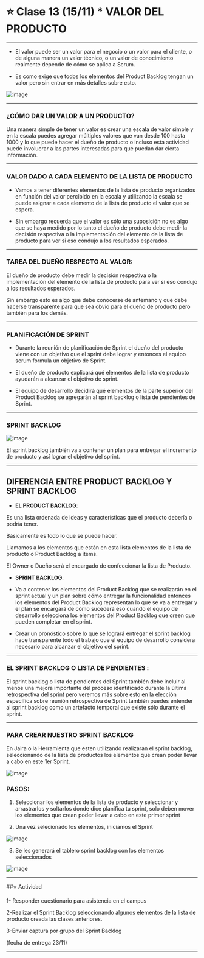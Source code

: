 # :star: Clase 13 (15/11) * VALOR DEL PRODUCTO

---

- El valor puede ser un valor para el negocio o un valor para el cliente, o de alguna manera un valor técnico, o un valor de conocimiento realmente depende de cómo se aplica a Scrum. ​

- Es como exige que todos los elementos del Product Backlog tengan un valor pero sin entrar en más detalles sobre esto.

![image](https://user-images.githubusercontent.com/72580574/202305828-c0535a57-8608-437c-8834-f26cfec120fa.png)


---

### ¿CÓMO DAR UN VALOR A UN PRODUCTO?

Una manera simple de tener un valor es crear una escala de valor simple y en la escala puedes agregar múltiples valores que van desde 100 hasta 1000 y lo que puede hacer el dueño de producto o incluso esta actividad puede involucrar a las partes interesadas para que puedan dar cierta información.

---

### VALOR DADO A CADA ELEMENTO DE LA LISTA DE PRODUCTO

- Vamos a tener diferentes elementos de la lista de producto organizados en función del valor percibido en la escala y utilizando la escala se puede asignar a cada elemento de la lista de producto el valor que se espera.

- Sin embargo recuerda que el valor es sólo una suposición no es algo que se haya medido por lo tanto el dueño de producto debe medir la decisión respectiva o la implementación del elemento de la lista de producto para ver si eso condujo a los resultados esperados.

---

###  TAREA DEL DUEÑO RESPECTO AL VALOR:

El dueño de producto debe medir la decisión respectiva o la implementación del elemento de la lista de producto para ver si eso condujo a los resultados esperados.

Sin embargo esto es algo que debe conocerse de antemano y que debe hacerse transparente para que sea obvio para el dueño de producto pero también para los demás.

---

### PLANIFICACIÓN DE SPRINT

- Durante la reunión de planificación de Sprint el dueño del producto viene con un objetivo que el sprint debe lograr y entonces el equipo scrum formula un objetivo de Sprint.​

- El dueño de producto explicará qué elementos de la lista de producto ayudarán a alcanzar el objetivo de sprint.

- El equipo de desarrollo decidirá qué elementos de la parte superior del Product Backlog se agregarán al sprint backlog o lista de pendientes de Sprint.

---

### SPRINT BACKLOG

![image](https://user-images.githubusercontent.com/72580574/202306039-a3584a75-4356-4a1c-a936-48b02c5b599a.png)

El sprint backlog también va a contener un plan para entregar el incremento de producto y así lograr el objetivo del sprint.

---

## DIFERENCIA ENTRE PRODUCT BACKLOG Y SPRINT BACKLOG

- **EL PRODUCT BACKLOG**:

Es una lista ordenada de ideas y características que el producto debería o podría tener.​

Básicamente es todo lo que se puede hacer.

Llamamos a los elementos que están en esta lista elementos de la lista de producto o Product Backlog a ítems.

El Owner o Dueño será el encargado de confeccionar la lista de Producto.

- **SPRINT BACKLOG**:

- Va a contener los elementos del Product Backlog que se realizarán en el sprint actual y un plan sobre cómo entregar la funcionalidad entonces los elementos del Product Backlog representan lo que se va a entregar y el plan se encargará de cómo sucederá eso cuando el equipo de desarrollo selecciona los elementos del Product Backlog que creen que pueden completar en el sprint.

- Crear un pronóstico sobre lo que se logrará entregar el sprint backlog hace transparente todo el trabajo que el equipo de desarrollo considera necesario para alcanzar el objetivo del sprint.

---

### EL SPRINT BACKLOG O LISTA DE PENDIENTES :

El sprint backlog o lista de pendientes del Sprint  también debe incluir al menos una mejora importante del proceso identificado durante la última retrospectiva del sprint pero veremos más sobre esto en la elección específica sobre reunión retrospectiva de Sprint también puedes entender al sprint backlog como un artefacto temporal que existe sólo durante el sprint.

---

### PARA CREAR NUESTRO SPRINT BACKLOG

En Jaira o la Herramienta que esten utilizando realizaran el  sprint backlog, seleccionando de la lista de productos los elementos que crean poder llevar a cabo en este 1er Sprint.

![image](https://user-images.githubusercontent.com/72580574/202306264-3f078322-8e7b-4c79-9ca8-c87f7a8e7741.png)

### PASOS:

1. Seleccionar los elementos de la lista de producto y  seleccionar y arrastrarlos  y soltarlos donde dice planifica tu sprint, solo deben mover los elementos que crean poder llevar a cabo en este primer sprint​

2. Una vez selecionado los elementos, iniciamos el Sprint

![image](https://user-images.githubusercontent.com/72580574/202306413-0e79c813-5af2-46b9-9fc1-16fe5542bc08.png)

3. Se les generará el tablero sprint backlog con los elementos seleccionados

![image](https://user-images.githubusercontent.com/72580574/202306454-e83e33bf-312d-4bb9-be95-257c3988dba6.png)


---

##:star: Actividad

1- Responder cuestionario para asistencia en el campus

2-Realizar el Sprint Backlog seleccionando algunos elementos de la lista de producto creada las clases anteriores.

3-Enviar captura por grupo del Sprint Backlog 

(fecha de entrega 23/11)

---



